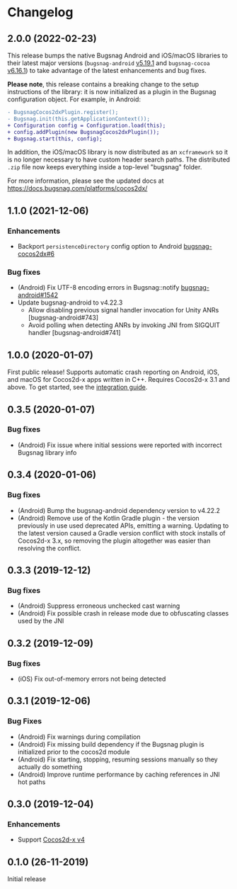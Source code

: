# Changelog

## 2.0.0 (2022-02-23)

This release bumps the native Bugsnag Android and iOS/macOS libraries to their latest major versions (`bugsnag-android` [v5.19.1](https://github.com/bugsnag/bugsnag-android/releases/tag/v5.19.1) and `bugsnag-cocoa` [v6.16.1](https://github.com/bugsnag/bugsnag-cocoa/releases/tag/v6.16.1)) to take advantage of the latest enhancements and bug fixes.

**Please note**, this release contains a breaking change to the setup instructions of the library: it is now initialized as a plugin in the Bugsnag configuration object. For example, in Android:

```diff
- BugsnagCocos2dxPlugin.register();
- Bugsnag.init(this.getApplicationContext());
+ Configuration config = Configuration.load(this);
+ config.addPlugin(new BugsnagCocos2dxPlugin());
+ Bugsnag.start(this, config);
```

In addition, the iOS/macOS library is now distributed as an `xcframework` so it is no longer necessary to have custom header search paths. The distributed `.zip` file now keeps everything inside a top-level "bugsnag" folder.

For more information, please see the updated docs at https://docs.bugsnag.com/platforms/cocos2dx/

## 1.1.0 (2021-12-06)

### Enhancements

* Backport `persistenceDirectory` config option to Android [bugsnag-cocos2dx#6](https://github.com/bugsnag/bugsnag-cocos2dx/pull/6)

### Bug fixes

* (Android) Fix UTF-8 encoding errors in Bugsnag::notify [bugsnag-android#1542](https://github.com/bugsnag/bugsnag-android/pull/1542)
* Update bugsnag-android to v4.22.3
  * Allow disabling previous signal handler invocation for Unity ANRs [bugsnag-android#743]
  * Avoid polling when detecting ANRs by invoking JNI from SIGQUIT handler [bugsnag-android#741]

## 1.0.0 (2020-01-07)

First public release! Supports automatic crash reporting on Android, iOS, and
macOS for Cocos2d-x apps written in C++. Requires Cocos2d-x 3.1 and above. To
get started, see the [integration guide](https://docs.bugsnag.com/platforms/cocos2dx).

## 0.3.5 (2020-01-07)

### Bug fixes

* (Android) Fix issue where initial sessions were reported with incorrect
  Bugsnag library info

## 0.3.4 (2020-01-06)

### Bug fixes

* (Android) Bump the bugsnag-android dependency version to v4.22.2
* (Android) Remove use of the Kotlin Gradle plugin - the version previously in
  use used deprecated APIs, emitting a warning. Updating to the latest version
  caused a Gradle version conflict with stock installs of Cocos2d-x 3.x, so
  removing the plugin altogether was easier than resolving the conflict.

## 0.3.3 (2019-12-12)

### Bug fixes

* (Android) Suppress erroneous unchecked cast warning
* (Android) Fix possible crash in release mode due to obfuscating classes used
  by the JNI

## 0.3.2 (2019-12-09)

### Bug fixes

* (iOS) Fix out-of-memory errors not being detected

## 0.3.1 (2019-12-06)

### Bug Fixes

* (Android) Fix warnings during compilation
* (Android) Fix missing build dependency if the Bugsnag plugin is initialized
  prior to the cocos2d module
* (Android) Fix starting, stopping, resuming sessions manually so they actually
  do something
* (Android) Improve runtime performance by caching references in JNI hot paths

## 0.3.0 (2019-12-04)

### Enhancements

* Support [Cocos2d-x v4](https://github.com/cocos2d/cocos2d-x/blob/3ac72c076d638cc0f2a12784d031544406792640/CHANGELOG#L1)

## 0.1.0 (26-11-2019)

Initial release
